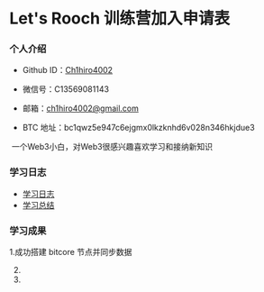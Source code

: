 # Let's Rooch 训练营加入申请表

### 个人介绍

* Github ID：[Ch1hiro4002](https://github.com/Ch1hiro4002)

* 微信号：C13569081143

* 邮箱：ch1hiro4002@gmail.com

* BTC 地址：bc1qwz5e947c6ejgmx0lkzknhd6v028n346hkjdue3

​	一个Web3小白，对Web3很感兴趣喜欢学习和接纳新知识

### 学习日志

- [学习日志](journal.md)
- [学习总结](summary.md)

### 学习成果

1.成功搭建 bitcore 节点并同步数据

2.

3.
